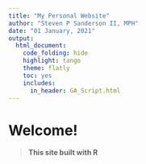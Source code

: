 ```yaml
---
title: "My Personal Website"
author: "Steven P Sanderson II, MPH"
date: "01 January, 2021"
output:
  html_document:
    code_folding: hide
    highlight: tango
    theme: flatly
    toc: yes
    includes:
      in_header: GA_Script.html
---
```




# Welcome!

> __This site built with R__
